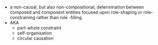 - a non-causal, but also non-compositional, determination between composed and component entities focused upon role-shaping or role-constraining rather than role -filling. 
- AKA 
	- part-whole constraint
	- self-organisation
	- circular causation 
